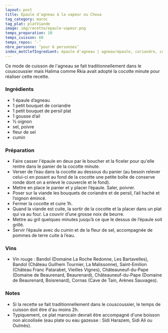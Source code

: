 ```yaml
---
layout: post
title: Epaule d’agneau à la vapeur ou Choua
tag_category: maroc
tag_plat: platViande
image: img/recette/epaule-vapeur.png
temps_preparation: 10
temps_cuisson: 60
temps_repos: ‘-‘
nbre_personne: ‘pour 6 personnes’
index_motClefIngredient: épaule d'agneau | agneau!épaule, coriandre, cumin
---
```

Ce mode de cuisson de l'agneau se fait traditionnellement dans le couscoussier mais Halima comme Rkia avait adopté la cocotte minute pour réaliser cette recette.

### Ingrédients
* 1 épaule d’agneau
* 1 petit bouquet de coriandre
* 1 petit bouquet de persil plat
* 1 gousse d’ail
* ½ oignon
* sel, poivre
* fleur de sel
* cumin

### Préparation
* Faire casser l'épaule en deux par le boucher et la ficeler pour qu'elle rentre dans le panier de la cocotte minute.
* Verser de l’eau dans la cocotte au dessous du panier (au besoin relever celui-ci en posant au fond de la cocotte une petite boîte de conserve ronde dont on a enlevé le couvercle et le fond).
* Mettre en place le panier et y placer l’épaule. Saler, poivrer.
* Poser sur la viande les bouquets de coriandre et de persil, l’ail haché et l’oignon émincé.
* Fermer la cocotte et cuire 1h.
* Quand la viande est cuite, la sortir de la cocotte et la placer dans un plat qui va au four. La couvrir d’une grosse noix de beurre.
* Mettre au gril quelques minutes jusqu’à ce que le dessus de l’épaule soit grillé.
* Servir l’épaule avec du cumin et de la fleur de sel, accompagnée de pommes de terre cuite à l’eau.

### Vins
* Vin rouge : Bandol (Domaine La Roche Redonne, Les Bartavelles), Bandol (Château Guilhem Tournier, La Malissonne), Saint-Emilion (Château Franc Patarabet, Vieilles Vignes), Châteauneuf-du-Pape (Domaine de Beaurenard, Beaurenard), Châteauneuf-du-Pape (Domaine de Beaurenard, Boisrenard), Cornas (Cave de Tain, Arènes Sauvages).

### Notes
* Si la recette se fait traditionnellement dans le couscoussier, le temps de cuisson doit être d'au moins 2h.
* Typiquement, ce plat marocain devrait être accompagné d'une boisson non alcoolisée (eau plate ou eau gazeuse : Sidi Harazem, Sidi Ali ou Oulmès).
